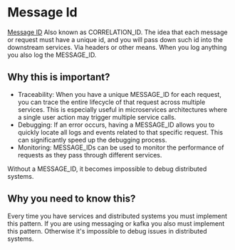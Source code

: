 # Message Id

[Message ID](https://en.wikipedia.org/wiki/Message-ID) Also known as CORRELATION_ID. The idea that each message or request must have a unique id, and you will pass down such id into the downstream services. Via headers or other means. When you log anything you also log the MESSAGE_ID.

## Why this is important?

* Traceability: When you have a unique MESSAGE_ID for each request, you can trace the entire lifecycle of that request across multiple services. This is especially useful in microservices architectures where a single user action may trigger multiple service calls.
* Debugging: If an error occurs, having a MESSAGE_ID allows you to quickly locate all logs and events related to that specific request. This can significantly speed up the debugging process.
* Monitoring: MESSAGE_IDs can be used to monitor the performance of requests as they pass through different services.

Without a MESSAGE_ID, it becomes impossible to debug distributed systems.

## Why you need to know this?

Every time you have services and distributed systems you must implement this pattern. If you are using messaging or kafka you also must implement this pattern. Otherwise it's impossible to debug issues in distributed systems.